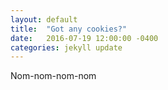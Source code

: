 ```yaml
---
layout: default
title:  "Got any cookies?"
date:   2016-07-19 12:00:00 -0400
categories: jekyll update
---
```

Nom-nom-nom-nom
